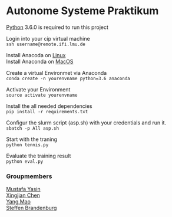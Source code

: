 # Autonome Systeme Praktikum
[Python](https://www.python.org/downloads/) 3.6.0 is required to run this project

Login into your cip virtual machine\
`ssh username@remote.ifi.lmu.de`

Install Anacoda on [Linux](https://docs.anaconda.com/anaconda/install/linux/)\
Install Anaconda on [MacOS](https://docs.anaconda.com/anaconda/install/mac-os/)

Create a virtual Environmet via Anaconda\
`conda create -n yourenvname python=3.6 anaconda`

Activate your Environment\
`source activate yourenvname`

Install the all needed dependencies\
`pip install -r requirements.txt`

Configur the slurm script (asp.sh) with your credentials and run it.\
`sbatch -p All asp.sh`

Start with the traning\
`python tennis.py`

Evaluate the training result  
`python eval.py`


### Groupmembers
[Mustafa Yasin](https://github.com/MustafaYasin)  
[Xingjian Chen](https://github.com/marcchan)  
[Yang Mao](https://github.com/leo-mao)  
[Steffen Brandenburg](https://github.com/SteffenBr)
